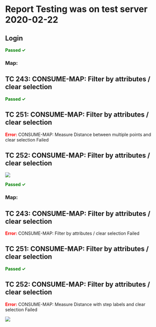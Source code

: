 # Report Testing was on test server 2020-02-22

## Login

<span style="color:green"><b> Passed  ✓  </b></span>

### Map:

## TC 243: CONSUME-MAP: Filter by attributes / clear selection 

<span style="color:green"><b> Passed  ✓  </b></span>

## TC 251: CONSUME-MAP: Filter by attributes / clear selection 

<span style="color:red"><b> Error: </b></span> CONSUME-MAP: Measure Distance between multiple points and clear selection Failed

## TC 252: CONSUME-MAP: Filter by attributes / clear selection 

![](https://storage.googleapis.com/was-testing/screenShot16407QsMd0e0uSqjr.png?authuser=1)

<span style="color:green"><b> Passed  ✓  </b></span>

### Map:

## TC 243: CONSUME-MAP: Filter by attributes / clear selection 

<span style="color:red"><b> Error: </b></span> CONSUME-MAP: Filter by attributes / clear selection Failed

## TC 251: CONSUME-MAP: Filter by attributes / clear selection 

<span style="color:green"><b> Passed  ✓  </b></span>

## TC 252: CONSUME-MAP: Filter by attributes / clear selection 

<span style="color:red"><b> Error: </b></span> CONSUME-MAP: Measure Distance with step labels and clear selection Failed

![](https://storage.googleapis.com/was-testing/screenShot16407HCxHh3K497x6.png?authuser=1)